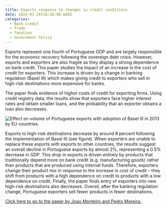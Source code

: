 ```yaml
---
title: Exports response to changes in credit conditions
date: 2024-01-26T18:36:00.609Z
categories:
  - Bank Credit
  - Trade
  - Taxation
  - Government Policy
---
```

Exports represent one fourth of Portuguese GDP and are largely responsible for the economic recovery following the sovereign debt crisis. However, exports and exporters are also fragile as they display a strong dependence on bank credit. This paper studies the impact of an increase in the cost of credit for exporters. This increase is driven by a change in banking regulation (Basel III) which makes giving credit to exporters who sell in high-risk destinations more expensive for banks.

The paper finds evidence of higher costs of credit for exporting firms. Using credit registry data, the results show that exporters face higher interest rates and obtain smaller loans, and the probability that an exporter obtains a loan also decreases.

![](https://ucarecdn.com/b6a119bb-a726-45f2-a659-6462da56e305/ "Effect on volume of Portuguese exports with adoption of Basel III in 2013 by EU countries.")

Exports to high-risk destinations decrease by around 8 percent following the implementation of Basel III (see figure). When exporters are unable to replace these exports with exports to other countries, the results suggest an overall decline in Portuguese exports by almost 2%, representing a 0.5% decrease in GDP. This drop in exports is driven entirely by products that traditionally depend more on bank credit (e.g. manufacturing goods) rather than products that are produced using internal funds. Therefore, exporters change their product mix in response to the increase in cost of credit – they shift from products with a high dependence on credit to products with a low dependence on credit. Finally, the paper finds entry of exporters into new high-risk destinations also decreases. Overall, after the banking regulation change, Portuguese exporters sell fewer products in fewer destinations. 

[Click here to go to the paper by Joao Monteiro and Pedro Moreira.](https://www.bportugal.pt/paper/impact-higher-cost-credit-exporters-evidence-change-banking-regulation)